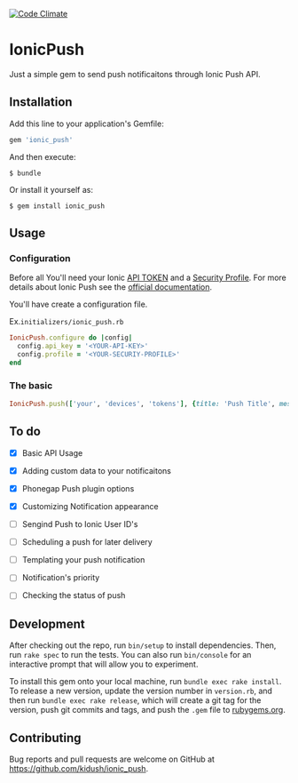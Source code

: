 [![Code Climate](https://codeclimate.com/github/kidush/ionic_push/badges/gpa.svg)](https://codeclimate.com/github/kidush/ionic_push)
# IonicPush

Just a simple gem to send push notificaitons through Ionic Push API.

## Installation

Add this line to your application's Gemfile:

```ruby
gem 'ionic_push'
```

And then execute:

    $ bundle

Or install it yourself as:

    $ gem install ionic_push

## Usage

### Configuration

Before all You'll need your Ionic [API TOKEN](http://docs.ionic.io/v2.0.0-beta/docs/api-getting-started#section-authentication) and a [Security Profile](http://docs.ionic.io/v2.0.0-beta/docs/security-profiles). For more details about Ionic Push see the [official documentation](http://docs.ionic.io/docs/push-sending-push).

You'll have create a configuration file.

Ex.`initializers/ionic_push.rb`
```ruby
IonicPush.configure do |config|
  config.api_key = '<YOUR-API-KEY>'
  config.profile = '<YOUR-SECURIY-PROFILE>'
end
```

### The basic

```ruby
IonicPush.push(['your', 'devices', 'tokens'], {title: 'Push Title', message: 'Push Message'})
```


## To do

- [x] Basic API Usage
- [x] Adding custom data to your notificaitons
- [x] Phonegap Push plugin options
- [x] Customizing Notification appearance
- [ ] Sengind Push to Ionic User ID's
- [ ] Scheduling a push for later delivery
- [ ] Templating your push notification
- [ ] Notification's priority
- [ ] Checking the status of push


## Development

After checking out the repo, run `bin/setup` to install dependencies. Then, run `rake spec` to run the tests. You can also run `bin/console` for an interactive prompt that will allow you to experiment.

To install this gem onto your local machine, run `bundle exec rake install`. To release a new version, update the version number in `version.rb`, and then run `bundle exec rake release`, which will create a git tag for the version, push git commits and tags, and push the `.gem` file to [rubygems.org](https://rubygems.org).

## Contributing

Bug reports and pull requests are welcome on GitHub at https://github.com/kidush/ionic_push.

